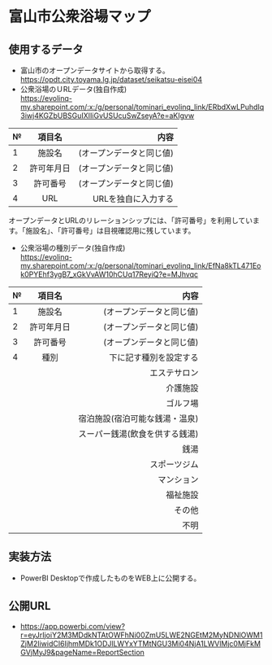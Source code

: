 # 富山市公衆浴場マップ 
## 使用するデータ
- 富山市のオープンデータサイトから取得する。<BR>
https://opdt.city.toyama.lg.jp/dataset/seikatsu-eisei04
- 公衆浴場のＵRLデータ(独自作成)<BR>
https://evolinq-my.sharepoint.com/:x:/g/personal/tominari_evolinq_link/ERbdXwLPuhdIq3iwj4KGZbUBSGuIXIIiGvUSUcuSwZseyA?e=aKIgvw

| № | 項目名 | 内容 |
|:---|:---:|---:|
|1 |施設名 | (オープンデータと同じ値)|
|2 |許可年月日| (オープンデータと同じ値)|
|3 |許可番号| (オープンデータと同じ値)|
|4 |URL|URLを独自に入力する|

オープンデータとURLのリレーションシップには、「許可番号」を利用しています。「施設名」、「許可番号」は目視確認用に残しています。

- 公衆浴場の種別データ(独自作成)<BR>
https://evolinq-my.sharepoint.com/:x:/g/personal/tominari_evolinq_link/EfNa8kTL471Eok0PYEhf3ygB7_xGkVvAW10hCUq17ReyiQ?e=MJhvqc

| № | 項目名 | 内容 |
|:---|:---:|---:|
|1 |施設名 | (オープンデータと同じ値)|
|2 |許可年月日| (オープンデータと同じ値)|
|3 |許可番号| (オープンデータと同じ値)|
|4 |種別|下に記す種別を設定する|
| ||エステサロン|
| ||介護施設|
| ||ゴルフ場|
| ||宿泊施設(宿泊可能な銭湯・温泉)|
| ||スーパー銭湯(飲食を供する銭湯)|
| ||銭湯|
| ||スポーツジム|
| ||マンション|
| ||福祉施設|
| ||その他|
| ||不明|

## 実装方法
- PowerBI Desktopで作成したものをWEB上に公開する。
## 公開URL
- https://app.powerbi.com/view?r=eyJrIjoiY2M3MDdkNTAtOWFhNi00ZmU5LWE2NGEtM2MyNDNlOWM1ZjM2IiwidCI6IjhmMDk1ODJlLWYxYTMtNGU3Mi04NjA1LWVlMjc0MjFkMGVjMyJ9&pageName=ReportSection
